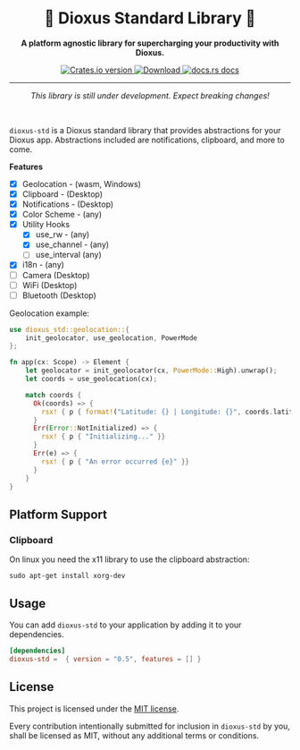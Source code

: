 <div align="center">
  <h1>🧰 Dioxus Standard Library 🚀</h1>
  <p><strong>A platform agnostic library for supercharging your productivity with Dioxus.</strong></p>
</div>

<div align="center">
  <!-- Crates version -->
  <a href="https://crates.io/crates/dioxus-std">
    <img src="https://img.shields.io/crates/v/dioxus-std.svg?style=flat-square"
    alt="Crates.io version" />
  </a>
  <!-- Downloads -->
  <a href="https://crates.io/crates/dioxus-std">
    <img src="https://img.shields.io/crates/d/dioxus-std.svg?style=flat-square"
      alt="Download" />
  </a>
  <!-- docs -->
  <a href="https://docs.rs/dioxus-std">
    <img src="https://img.shields.io/badge/docs-latest-blue.svg?style=flat-square"
      alt="docs.rs docs" />
  </a>
</div>

-----

<p align="center"><i>This library is still under development. Expect breaking changes!</i></p>
<br/>

`dioxus-std` is a Dioxus standard library that provides abstractions for your Dioxus app. Abstractions included are notifications, clipboard, and more to come.

**Features**
- [x] Geolocation - (wasm, Windows)
- [x] Clipboard - (Desktop)
- [x] Notifications - (Desktop)
- [x] Color Scheme - (any)
- [x] Utility Hooks 
  - [x] use_rw - (any)
  - [x] use_channel - (any)
  - [ ] use_interval (any)
- [x] i18n - (any)
- [ ] Camera (Desktop)
- [ ] WiFi (Desktop)
- [ ] Bluetooth (Desktop)

Geolocation example:

```rust
use dioxus_std::geolocation::{
    init_geolocator, use_geolocation, PowerMode
};

fn app(cx: Scope) -> Element {
    let geolocator = init_geolocator(cx, PowerMode::High).unwrap();
    let coords = use_geolocation(cx);

    match coords {
      Ok(coords) => {
        rsx! { p { format!("Latitude: {} | Longitude: {}", coords.latitude, coords.longitude) } }
      }
      Err(Error::NotInitialized) => {
        rsx! { p { "Initializing..." }}
      }
      Err(e) => {
        rsx! { p { "An error occurred {e}" }}
      }
    }
}
```

## Platform Support
### Clipboard

On linux you need the x11 library to use the clipboard abstraction:
```
sudo apt-get install xorg-dev
```

## Usage
You can add `dioxus-std` to your application by adding it to your dependencies.
```toml
[dependencies]
dioxus-std =  { version = "0.5", features = [] }
```

## License
This project is licensed under the [MIT license].

[mit license]: ./LICENSE

Every contribution intentionally submitted for inclusion in `dioxus-std` by you, shall be licensed as MIT, without any additional terms or conditions.
